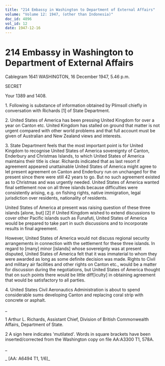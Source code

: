 ```yaml
---
title: "214 Embassy in Washington to Department of External Affairs"
volume: "Volume 12: 1947, (other than Indonesia)"
doc_id: 4896
vol_id: 12
date: 1947-12-16
---
```


# 214 Embassy in Washington to Department of External Affairs

Cablegram 1641 WASHINGTON, 16 December 1947, 5.46 p.m.

SECRET

Your 1389 and 1408.

1\. Following is substance of information obtained by Plimsoll chiefly in conversation with Richards [1] of State Department.

2\. United States of America has been pressing United Kingdom for over a year on Canton etc. United Kingdom has stalled on ground that matter is not urgent compared with other world problems and that full account must be given of Australian and New Zealand views and interests.

3\. State Department feels that the most important point is for United Kingdom to recognise United States of America sovereignty of Canton, Enderbury and Christmas Islands, to which United States of America maintains their title is clear. Richards indicated that as last resort if agreement appeared unattainable United States of America might agree to let present agreement on Canton and Enderbury run on unchanged for the present since there were still 42 years to go. But no such agreement existed as to Christmas and was urgently needed. United States of America wanted final settlement now on all three islands because difficulties were consistently arising, e.g. on fishing rights, native immigration, legal jurisdiction over residents, nationality of residents.

United States of America at present was raising question of these three islands [alone, but] [2] if United Kingdom wished to extend discussions to cover other Pacific islands such as Funafuti, United States of America would be prepared to take part in such discussions and to incorporate results in final agreement.

However, United States of America would not discuss regional security arrangements in connection with the settlement for these three islands. In regard to [many] minor [islands] whose sovereignty was at present disputed, United States of America felt that it was immaterial to whom they were awarded as long as some definite decision was made. Rights to Civil and military air facilities and other rights on Canton etc., would be a matter for discussion during the negotiations, but United States of America thought that on such points there would be little diff[iculty] in obtaining agreement that would be satisfactory to all parties.

4\. United States Civil Aeronautics Administration is about to spend considerable sums developing Canton and replacing coral strip with concrete or asphalt.

_

1 Arthur L. Richards, Assistant Chief, Division of British Commonwealth Affairs, Department of State.

2 A sign here indicates 'mutilated'. Words in square brackets have been inserted/corrected from the Washington copy on file AA:A3300 T1, 578A.

_

_ [AA: A6494 T1, 1/6]_
